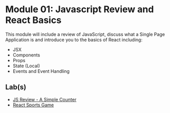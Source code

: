 # Module 01: Javascript Review and React Basics
This module will include a review of JavaScript, discuss what a Single Page Application is and introduce you to the basics of React including:

* JSX
* Components
* Props
* State (Local)
* Events and Event Handling

## Lab(s)
* [JS Review - A Simple Counter](projects/01_js_review_simple_counter.md)
* [React Sports Game](projects/02_react_sports_game.md)